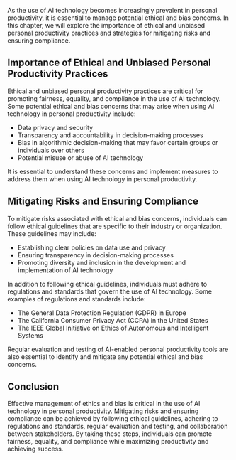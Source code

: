 
As the use of AI technology becomes increasingly prevalent in personal productivity, it is essential to manage potential ethical and bias concerns. In this chapter, we will explore the importance of ethical and unbiased personal productivity practices and strategies for mitigating risks and ensuring compliance.

Importance of Ethical and Unbiased Personal Productivity Practices
------------------------------------------------------------------

Ethical and unbiased personal productivity practices are critical for promoting fairness, equality, and compliance in the use of AI technology. Some potential ethical and bias concerns that may arise when using AI technology in personal productivity include:

* Data privacy and security
* Transparency and accountability in decision-making processes
* Bias in algorithmic decision-making that may favor certain groups or individuals over others
* Potential misuse or abuse of AI technology

It is essential to understand these concerns and implement measures to address them when using AI technology in personal productivity.

Mitigating Risks and Ensuring Compliance
----------------------------------------

To mitigate risks associated with ethical and bias concerns, individuals can follow ethical guidelines that are specific to their industry or organization. These guidelines may include:

* Establishing clear policies on data use and privacy
* Ensuring transparency in decision-making processes
* Promoting diversity and inclusion in the development and implementation of AI technology

In addition to following ethical guidelines, individuals must adhere to regulations and standards that govern the use of AI technology. Some examples of regulations and standards include:

* The General Data Protection Regulation (GDPR) in Europe
* The California Consumer Privacy Act (CCPA) in the United States
* The IEEE Global Initiative on Ethics of Autonomous and Intelligent Systems

Regular evaluation and testing of AI-enabled personal productivity tools are also essential to identify and mitigate any potential ethical and bias concerns.

Conclusion
----------

Effective management of ethics and bias is critical in the use of AI technology in personal productivity. Mitigating risks and ensuring compliance can be achieved by following ethical guidelines, adhering to regulations and standards, regular evaluation and testing, and collaboration between stakeholders. By taking these steps, individuals can promote fairness, equality, and compliance while maximizing productivity and achieving success.
